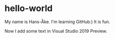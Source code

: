 # hello-world

My name is Hans-Åke. I'm learning GitHub:)
It is fun.

Now I add some text in Visual Studio 2019 Preview.


